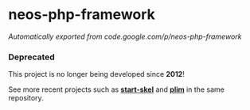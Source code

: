 # neos-php-framework
*Automatically exported from code.google.com/p/neos-php-framework*

### Deprecated
This project is no longer being developed since **2012**!

See more recent projects such as **[start-skel](https://github.com/pedra/start-skel)** and **[plim](https://github.com/pedra/plim)** in the same repository.

